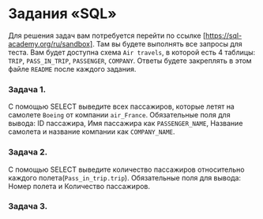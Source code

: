 # Задания «SQL»

Для решения задач вам потребуется перейти по ссылке [https://sql-academy.org/ru/sandbox]. 
Там вы будете выполнять все запросы для теста. Вам будет доступна схема `Air travels`, в которой есть
4 таблицы: `TRIP`, `PASS_IN_TRIP`, `PASSENGER`, `COMPANY`. Ответы будете закреплять в этом файле `README`
после каждого задания.

### Задача 1.

C помощью SELECT выведите всех пассажиров, которые летят на самолете `Boeing` от компании `air_France`.
Обязательные поля для вывода: ID пассажира, Имя пассажира как `PASSENGER_NAME`, Название самолета и название компании
как `COMPANY_NAME`.

<!-- ЗАКРЕПИТЕ ВАШ SELECT ОТ 1 ЗАДАНИЯ ЗДЕСЬ -->

### Задача 2.

C помощью SELECT выведите количество пассажиров относительно каждого полета(`Pass_in_trip.trip`).
Обязательные поля для вывода: Номер полета и Количество пассажиров.

<!-- ЗАКРЕПИТЕ ВАШ SELECT ОТ 2 ЗАДАНИЯ ЗДЕСЬ -->

### Задача 3.